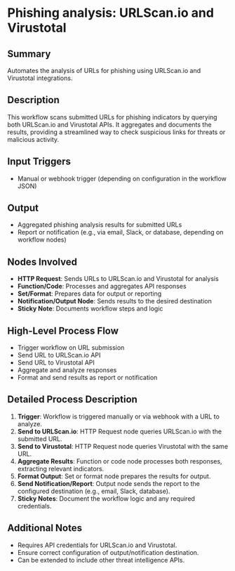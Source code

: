 # Phishing analysis: URLScan.io and Virustotal

## Summary
Automates the analysis of URLs for phishing using URLScan.io and Virustotal integrations.

## Description
This workflow scans submitted URLs for phishing indicators by querying both URLScan.io and Virustotal APIs. It aggregates and documents the results, providing a streamlined way to check suspicious links for threats or malicious activity.

## Input Triggers
- Manual or webhook trigger (depending on configuration in the workflow JSON)

## Output
- Aggregated phishing analysis results for submitted URLs
- Report or notification (e.g., via email, Slack, or database, depending on workflow nodes)

## Nodes Involved
- **HTTP Request**: Sends URLs to URLScan.io and Virustotal for analysis
- **Function/Code**: Processes and aggregates API responses
- **Set/Format**: Prepares data for output or reporting
- **Notification/Output Node**: Sends results to the desired destination
- **Sticky Note**: Documents workflow steps and logic

## High-Level Process Flow
- Trigger workflow on URL submission
- Send URL to URLScan.io API
- Send URL to Virustotal API
- Aggregate and analyze responses
- Format and send results as report or notification

## Detailed Process Description
1. **Trigger**: Workflow is triggered manually or via webhook with a URL to analyze.
2. **Send to URLScan.io**: HTTP Request node queries URLScan.io with the submitted URL.
3. **Send to Virustotal**: HTTP Request node queries Virustotal with the same URL.
4. **Aggregate Results**: Function or code node processes both responses, extracting relevant indicators.
5. **Format Output**: Set or format node prepares the results for output.
6. **Send Notification/Report**: Output node sends the report to the configured destination (e.g., email, Slack, database).
7. **Sticky Notes**: Document the workflow logic and any required credentials.

## Additional Notes
- Requires API credentials for URLScan.io and Virustotal.
- Ensure correct configuration of output/notification destination.
- Can be extended to include other threat intelligence APIs.
